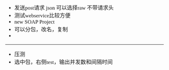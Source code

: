 <span  style="font-family: Simsun,serif; font-size: 17px; ">

- 发送post请求 json 可以选择raw 不带请求头
- 测试webservice比较方便
- new SOAP Project
- 可以分包，改名，复制
-

---

- 压测
- 选中包，右侧test，输出并发数和间隔时间

</span>